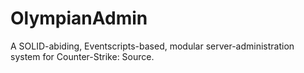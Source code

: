 OlympianAdmin
=============

A SOLID-abiding, Eventscripts-based, modular server-administration system for Counter-Strike: Source.
